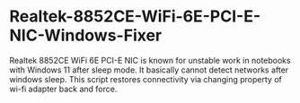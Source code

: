 # Realtek-8852CE-WiFi-6E-PCI-E-NIC-Windows-Fixer
Realtek 8852CE WiFi 6E PCI-E NIC is known for unstable work in notebooks with Windows 11 after sleep mode. It basically cannot detect networks after windows sleep. This script restores connectivity via changing property of wi-fi adapter back and force.
